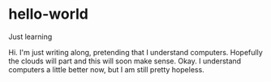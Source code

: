 # hello-world
Just learning

Hi. I'm just writing along, pretending that I understand computers. Hopefully the clouds will part and this will soon make sense.
Okay. I understand computers a little better now, but I am still pretty hopeless.
